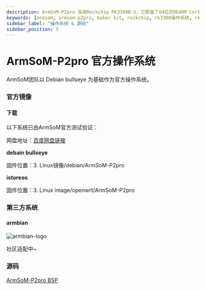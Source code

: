 ```yaml
---
description: ArmSoM-P2pro 采用Rockchip RK3308B-S，它配备了64位四核ARM Cortex-A35处理器，USB、以太网、蓝牙、无线连接和语音检测引擎，并具有丰富的音频接口（如MIC/PDM/SPDIF/I2S），使其非常适合物联网和语音应用程序
keywords: [armsom, armsom-p2pro, maker kit, rockchip, rk3308操作系统, rk3308源码]
sidebar_label: "操作系统 & 源码"
sidebar_position: 5
---
```


# ArmSoM-P2pro 官方操作系统

ArmSoM团队以 Debian bullseye 为基础作为官方操作系统。

### 官方镜像

#### 下载
以下系统已由ArmSoM官方测试验证：

网盘地址：[百度网盘链接](https://pan.baidu.com/s/1f_YDt4S8Zu5URH1zv_UjIw?pwd=arms)

**debain bullseye**

固件位置：3. Linux镜像/debian/ArmSoM-P2pro

**istoreos**

固件位置：3. Linux image/openwrt/ArmSoM-P2pro  

<!-- #### 发布信息

ArmSoM-P2pro 的首次官方发布通告请在以下链接查看：
[ArmSoM-P2pro 系统发布通知](http://forum.armsom.org/t/231115-system-release-notice-for-armsom-w3/139) -->

### 第三方系统

#### armbian
![armbian-logo](/img/armbian-logo.webp)

<!-- [Armbian_23.11.0-trunk_Armsom-w3_bookworm_legacy_5.10.160.img](https://pan.baidu.com/s/1URvyxKoox207rWwsMJmCyQ?pwd=arms)

[Armbian_23.11.0-trunk_Armsom-w3_bookworm_legacy_5.10.160_cinnamon_desktop.img](https://pan.baidu.com/s/1w7v7b1BJ1ubJYrIlFchqUw?pwd=arms)

[Armbian_23.11.0-trunk_Armsom-w3_jammy_legacy_5.10.160.img](https://pan.baidu.com/s/1-6qgLxC7CbiNObRmJdFTDQ?pwd=arms)

[Armbian_23.11.0-trunk_Armsom-w3_jammy_legacy_5.10.160_xfce_desktop.img](https://pan.baidu.com/s/1Pr0IJNrffxx7aLJ-eZLUUA?pwd=arms ) -->

社区适配中~

### 源码

[ArmSoM-P2pro BSP](https://github.com/ArmSoM/armsom-p2pro-bsp)
